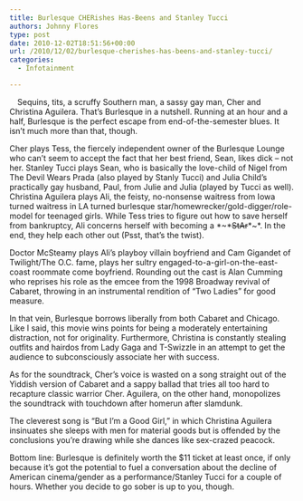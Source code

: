 ```yaml
---
title: Burlesque CHERishes Has-Beens and Stanley Tucci
authors: Johnny Flores
type: post
date: 2010-12-02T18:51:56+00:00
url: /2010/12/02/burlesque-cherishes-has-beens-and-stanley-tucci/
categories:
  - Infotainment

---
```

[<img class="alignleft size-full wp-image-512" style="margin: 7px;" title="flores in burlesque" src="https://i0.wp.com/www.reedquest.org/wp-content/uploads/2010/12/flores-in-burlesque.jpg?resize=202%2C151" alt="" data-recalc-dims="1" />][1]Sequins, tits, a scruffy Southern man, a sassy gay man, Cher and Christina Aguilera. That’s Burlesque in a nutshell. Running at an hour and a half, Burlesque is the perfect escape from end-of-the-semester blues. It isn’t much more than that, though.

Cher plays Tess, the fiercely independent owner of the Burlesque Lounge who can’t seem to accept the fact that her best friend, Sean, likes dick – not her. Stanley Tucci plays Sean, who is basically the love-child of Nigel from The Devil Wears Prada (also played by Stanly Tucci) and Julia Child’s practically gay husband, Paul, from Julie and Julia (played by Tucci as well). Christina Aguilera plays Ali, the feisty, no-nonsense waitress from Iowa turned waitress in LA turned burlesque star/homewrecker/gold-digger/role-model for teenaged girls. While Tess tries to figure out how to save herself from bankruptcy, Ali concerns herself with becoming a \*~\*~~StAr~~\*~\*. In the end, they help each other out (Psst, that’s the twist).

Doctor McSteamy plays Ali’s playboy villain boyfriend and Cam Gigandet of Twilight/The O.C. fame, plays her sultry engaged-to-a-girl-on-the-east-coast roommate come boyfriend. Rounding out the cast is Alan Cumming who reprises his role as the emcee from the 1998 Broadway revival of Cabaret, throwing in an instrumental rendition of “Two Ladies” for good measure.

In that vein, Burlesque borrows liberally from both Cabaret and Chicago. Like I said, this movie wins points for being a moderately entertaining distraction, not for originality. Furthermore, Christina is constantly stealing outfits and hairdos from Lady Gaga and T-Swizzle in an attempt to get the audience to subconsciously associate her with success.

As for the soundtrack, Cher’s voice is wasted on a song straight out of the Yiddish version of Cabaret and a sappy ballad that tries all too hard to recapture classic warrior Cher. Aguilera, on the other hand, monopolizes the soundtrack with touchdown after homerun after slamdunk.

The cleverest song is “But I’m a Good Girl,” in which Christina Aguilera insinuates she sleeps with men for material goods but is offended by the conclusions you’re drawing while she dances like sex-crazed peacock.

Bottom line: Burlesque is definitely worth the $11 ticket at least once, if only because it’s got the potential to fuel a conversation about the decline of American cinema/gender as a performance/Stanley Tucci for a couple of hours. Whether you decide to go sober is up to you, though.

 [1]: https://i0.wp.com/www.reedquest.org/wp-content/uploads/2010/12/flores-in-burlesque.jpg